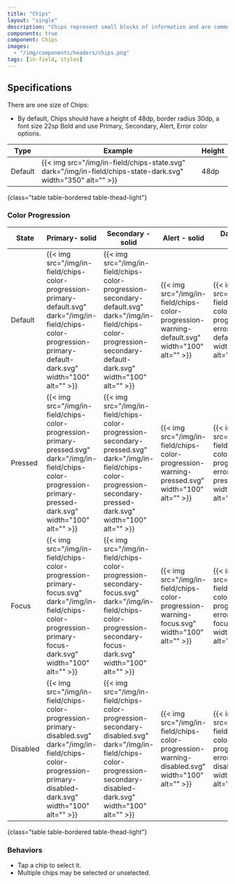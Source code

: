 ```yaml
---
title: "Chips"
layout: "single"
description: "Chips represent small blocks of information and are commonly used for input or filtering."
components: true
component: Chips
images:
  - "/img/components/headers/chips.png"
tags: [in-field, styles]
---
```


## Specifications

There are one size of Chips:

- By default, Chips should have a height of 48dp, border radius 30dp, a font size 22sp Bold and use Primary, Secondary, Alert, Error color options.

<!-- prettier-ignore-start -->
| Type    | Example                                                                                                          | Height |
|---------| ---------------------------------------------------------------------------------------------------------------- | ------ |
| Default | {{< img src="/img/in-field/chips-state.svg" dark="/img/in-field/chips-state-dark.svg" width="350" alt="" >}}     | 48dp   |
{class="table table-bordered table-thead-light"}

<!-- prettier-ignore-end -->

### Color Progression

<!-- prettier-ignore-start -->
| State    | Primary- solid                                                                   | Secondary - solid                                                                         | Alert - solid  | Danger - solid |
| ---------------- | ---------------------------------------------------------------------------------- | ------------------------------------------------------------------------------------------ | ---------------------- | ------------------------ |
| Default  | {{< img src="/img/in-field/chips-color-progression-primary-default.svg" dark="/img/in-field/chips-color-progression-primary-default-dark.svg" width="100" alt="" >}} | {{< img src="/img/in-field/chips-color-progression-secondary-default.svg" dark="/img/in-field/chips-color-progression-secondary-default-dark.svg" width="100" alt="" >}} | {{< img src="/img/in-field/chips-color-progression-warning-default.svg" width="100" alt="" >}} |{{< img src="/img/in-field/chips-color-progression-error-default.svg" width="100" alt="" >}} |
| Pressed   | {{< img src="/img/in-field/chips-color-progression-primary-pressed.svg" dark="/img/in-field/chips-color-progression-primary-pressed-dark.svg"  width="100" alt="" >}} | {{< img src="/img/in-field/chips-color-progression-secondary-pressed.svg" dark="/img/in-field/chips-color-progression-secondary-pressed-dark.svg" width="100" alt="" >}} | {{< img src="/img/in-field/chips-color-progression-warning-pressed.svg" width="100" alt="" >}} | {{< img src="/img/in-field/chips-color-progression-error-pressed.svg" width="100" alt="" >}} |
| Focus | {{< img src="/img/in-field/chips-color-progression-primary-focus.svg" dark="/img/in-field/chips-color-progression-primary-focus-dark.svg" width="100" alt="" >}} | {{< img src="/img/in-field/chips-color-progression-secondary-focus.svg" dark="/img/in-field/chips-color-progression-secondary-focus-dark.svg" width="100" alt="" >}} | {{< img src="/img/in-field/chips-color-progression-warning-focus.svg" width="100" alt="" >}} | {{< img src="/img/in-field/chips-color-progression-error-focus.svg" width="100" alt="" >}} |
| Disabled | {{< img src="/img/in-field/chips-color-progression-primary-disabled.svg" dark="/img/in-field/chips-color-progression-primary-disabled-dark.svg" width="100" alt="" >}} | {{< img src="/img/in-field/chips-color-progression-secondary-disabled.svg" dark="/img/in-field/chips-color-progression-secondary-disabled-dark.svg" width="100" alt="" >}} | {{< img src="/img/in-field/chips-color-progression-warning-disabled.svg" width="100" alt="" >}} | {{< img src="/img/in-field/chips-color-progression-error-disabled.svg" width="100" alt="" >}} |
{class="table table-bordered table-thead-light"}
<!-- prettier-ignore-end -->

### Behaviors

- Tap a chip to select it.
- Multiple chips may be selected or unselected.
